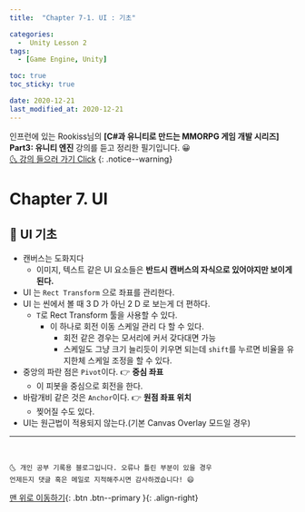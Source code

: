 ```yaml
---
title:  "Chapter 7-1. UI : 기초" 

categories:
  -  Unity Lesson 2
tags:
  - [Game Engine, Unity]

toc: true
toc_sticky: true

date: 2020-12-21
last_modified_at: 2020-12-21
---
```


인프런에 있는 Rookiss님의 **[C#과 유니티로 만드는 MMORPG 게임 개발 시리즈] Part3: 유니티 엔진** 강의를 듣고 정리한 필기입니다. 😀  
[🌜 강의 들으러 가기 Click](https://www.inflearn.com/course/MMORPG-유니티)
{: .notice--warning}

# Chapter 7. UI

## 🚀 UI 기초

- 캔버스는 도화지다
  - 이미지, 텍스트 같은 UI 요소들은 **반드시 캔버스의 자식으로 있어야지만 보이게 된다.**
- UI 는 `Rect Transform` 으로 좌표를 관리한다. 
- UI 는 씬에서 볼 때 3 D 가 아닌 2 D 로 보는게 더 편하다. 
  - `T`로 Rect Transform 툴을 사용할 수 있다. 
    - 이 하나로 회전 이동 스케일 관리 다 할 수 있다.
      - 회전 같은 경우는 모서리에 커서 갖다대면 가능
      - 스케일도 그냥 크기 늘리듯이 키우면 되는데 `shift`를 누르면 비율을 유지한체 스케일 조정을 할 수 있다.
- 중앙의 파란 점은 `Pivot`이다. 👉 **중심 좌표**
  - 이 피봇을 중심으로 회전을 한다. 
- 바람개비 같은 것은 `Anchor`이다. 👉 **원점 좌표 위치**
  - 찢어질 수도 있다.
- UI는 원근법이 적용되지 않는다.(기본 Canvas Overlay 모드일 경우)


***
<br>

    🌜 개인 공부 기록용 블로그입니다. 오류나 틀린 부분이 있을 경우 
    언제든지 댓글 혹은 메일로 지적해주시면 감사하겠습니다! 😄

[맨 위로 이동하기](#){: .btn .btn--primary }{: .align-right}